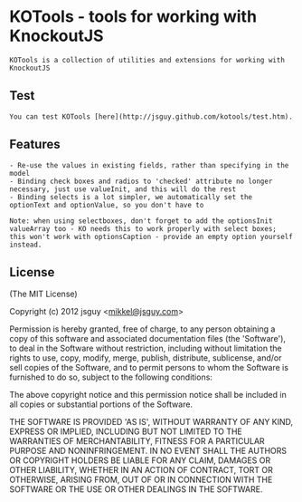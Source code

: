 # KOTools - tools for working with KnockoutJS
 
	KOTools is a collection of utilities and extensions for working with KnockoutJS

## Test

	You can test KOTools [here](http://jsguy.github.com/kotools/test.htm).

## Features

	- Re-use the values in existing fields, rather than specifying in the model
	- Binding check boxes and radios to 'checked' attribute no longer necessary, just use valueInit, and this will do the rest
	- Binding selects is a lot simpler, we automatically set the optionText and optionValue, so you don't have to

	Note: when using selectboxes, don't forget to add the optionsInit valueArray too - KO needs this to work properly with select boxes; this won't work with optionsCaption - provide an empty option yourself instead.

## License

(The MIT License)

Copyright (c) 2012 jsguy &lt;mikkel@jsguy.com&gt;

Permission is hereby granted, free of charge, to any person obtaining
a copy of this software and associated documentation files (the
'Software'), to deal in the Software without restriction, including
without limitation the rights to use, copy, modify, merge, publish,
distribute, sublicense, and/or sell copies of the Software, and to
permit persons to whom the Software is furnished to do so, subject to
the following conditions:

The above copyright notice and this permission notice shall be
included in all copies or substantial portions of the Software.

THE SOFTWARE IS PROVIDED 'AS IS', WITHOUT WARRANTY OF ANY KIND,
EXPRESS OR IMPLIED, INCLUDING BUT NOT LIMITED TO THE WARRANTIES OF
MERCHANTABILITY, FITNESS FOR A PARTICULAR PURPOSE AND NONINFRINGEMENT.
IN NO EVENT SHALL THE AUTHORS OR COPYRIGHT HOLDERS BE LIABLE FOR ANY
CLAIM, DAMAGES OR OTHER LIABILITY, WHETHER IN AN ACTION OF CONTRACT,
TORT OR OTHERWISE, ARISING FROM, OUT OF OR IN CONNECTION WITH THE
SOFTWARE OR THE USE OR OTHER DEALINGS IN THE SOFTWARE.